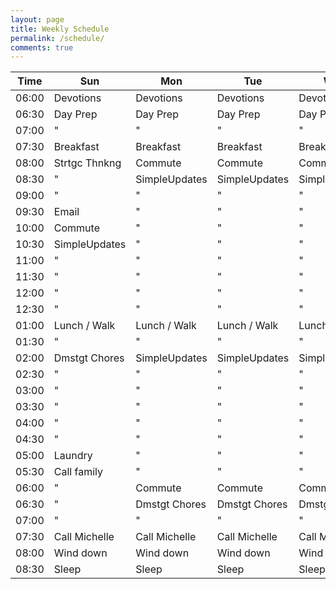 ```yaml
---
layout: page
title: Weekly Schedule
permalink: /schedule/
comments: true
---
```


Time  | Sun           | Mon           | Tue           | Wed           | Thur          | Fri  
------|---------------|---------------|---------------|---------------|---------------|------
06:00 | Devotions     | Devotions     | Devotions     | Devotions     | Devotions     | Devotions
06:30 | Day Prep      | Day Prep      | Day Prep      | Day Prep      | Day Prep      | Day Prep
07:00 | "             | "             | "             | "             | "             | "
07:30 | Breakfast     | Breakfast     | Breakfast     | Breakfast     | Breakfast     | Breakfast
08:00 | Strtgc Thnkng | Commute       | Commute       | Commute       | Commute       | Commute
08:30 | "             | SimpleUpdates | SimpleUpdates | SimpleUpdates | SimpleUpdates | SimpleUpdates
09:00 | "             | "             | "             | "             | "             | "
09:30 | Email         | "             | "             | "             | "             | "
10:00 | Commute       | "             | "             | "             | "             | "
10:30 | SimpleUpdates | "             | "             | "             | "             | "
11:00 | "             | "             | "             | "             | "             | "
11:30 | "             | "             | "             | "             | "             | "
12:00 | "             | "             | "             | "             | "             | "
12:30 | "             | "             | "             | "             | "             | "
01:00 | Lunch / Walk  | Lunch / Walk  | Lunch / Walk  | Lunch / Walk  | Lunch / Walk  | Lunch / Walk
01:30 | "             | "             | "             | "             | "             | "
02:00 | Dmstgt Chores | SimpleUpdates | SimpleUpdates | SimpleUpdates | SimpleUpdates | Commute
02:30 | "             | "             | "             | "             | "             | Dmstgt Chores
03:00 | "             | "             | "             | "             | "             | "
03:30 | "             | "             | "             | "             | "             | "
04:00 | "             | "             | "             | "             | "             | "
04:30 | "             | "             | "             | "             | "             | "
05:00 | Laundry       | "             | "             | "             | "             | Sabbath prep
05:30 | Call family   | "             | "             | "             | "             | "
06:00 | "             | Commute       | Commute       | Commute       | Commute       |
06:30 | "             | Dmstgt Chores | Dmstgt Chores | Dmstgt Chores | Dmstgt Chores |
07:00 | "             | "             | "             | "             | "             |
07:30 | Call Michelle | Call Michelle | Call Michelle | Call Michelle | Call Michelle | Call Michelle
08:00 | Wind down     | Wind down     | Wind down     | Wind down     | Wind down     | Wind down
08:30 | Sleep         | Sleep         | Sleep         | Sleep         | Sleep         | Sleep
